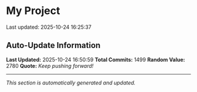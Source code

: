 # My Project


Last updated: 2025-10-24 16:25:37


































































































































































































































































































































































































































































































































































































































































































































































































































































































































































































































































































































































































































































































































































































































































































































































































































































































































































































































































































































































## Auto-Update Information

**Last Updated:** 2025-10-24 16:50:59
**Total Commits:** 1499
**Random Value:** 2780
**Quote:** _Keep pushing forward!_

---
_This section is automatically generated and updated._